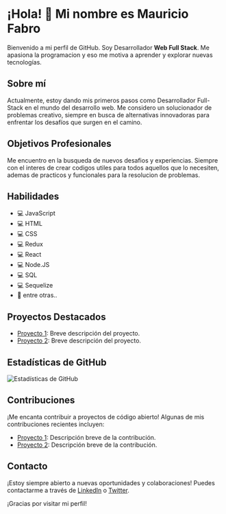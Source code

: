 <!--
**mauriruf32/mauriruf32** is a ✨ _special_ ✨ repository because its `README.md` (this file) appears on your GitHub profile.

Here are some ideas to get you started:

- 🔭 I’m currently working on ...
- 🌱 I’m currently learning ...
- 👯 I’m looking to collaborate on ...
- 🤔 I’m looking for help with ...
- 💬 Ask me about ...
- 📫 How to reach me: ...
- 😄 Pronouns: ...
- ⚡ Fun fact: ...
-->

# ¡Hola! 👋 Mi nombre es Mauricio Fabro

Bienvenido a mi perfil de GitHub. Soy Desarrollador **Web Full Stack**.
Me apasiona la programacion y eso me motiva a aprender y explorar nuevas tecnologías.

## Sobre mí

Actualmente, estoy dando mis primeros pasos como Desarrollador Full-Stack en el mundo del desarrollo web.
Me considero un solucionador de problemas creativo, siempre en busca de alternativas innovadoras para enfrentar los desafíos que surgen en el camino.

## Objetivos Profesionales

Me encuentro en la busqueda de nuevos desafios y experiencias.
Siempre con el interes de crear codigos utiles para todos aquellos que lo necesiten, ademas de practicos y funcionales para la resolucion de problemas.

## Habilidades

- 💻 JavaScript
- 💻 HTML
- 💻 CSS
- 💻 Redux
- 💻 React
- 💻 Node.JS
- 💻 SQL
- 💻 Sequelize
- 🚀 entre otras..

## Proyectos Destacados

- [Proyecto 1](enlace-al-proyecto1): Breve descripción del proyecto.
- [Proyecto 2](enlace-al-proyecto2): Breve descripción del proyecto.

## Estadísticas de GitHub

![Estadísticas de GitHub](https://github-readme-stats.vercel.app/api?username=tunombredeusuario&show_icons=true&hide=issues&count_private=true)

## Contribuciones

¡Me encanta contribuir a proyectos de código abierto! Algunas de mis contribuciones recientes incluyen:

- [Proyecto 1](enlace-a-la-contribucion1): Descripción breve de la contribución.
- [Proyecto 2](enlace-a-la-contribucion2): Descripción breve de la contribución.

## Contacto

¡Estoy siempre abierto a nuevas oportunidades y colaboraciones! Puedes contactarme a través de [LinkedIn](www.linkedin.com/in/mauricio-fabro) o [Twitter](enlace-a-twitter).

¡Gracias por visitar mi perfil!


